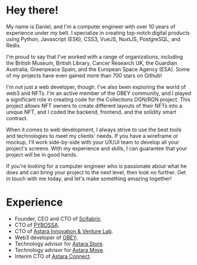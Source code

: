 # Hey there!

My name is Daniel, and I'm a computer engineer with over 10 years of experience under my belt. I specialize in creating top-notch digital products using Python, Javascript (ES6), CSS3, VueJS, NuxtJS, PostgreSQL, and Redis.

I'm proud to say that I've worked with a range of organizations, including the British Museum, British Library, Cancer Research UK, the Guardian Australia, Greenpeace Spain, and the European Space Agency (ESA). Some of my projects have even gained more than 700 stars on Github!

I'm not just a web developer, though. I've also been exploring the world of web3 and NFTs. I'm an active member of the OBEY community, and I played a significant role in creating code for the Collections DGN/RGN project. This project allows NFT owners to create different layouts of their NFTs into a unique NFT, and I coded the backend, frontend, and the solidity smart contract.

When it comes to web development, I always strive to use the best tools and technologies to meet my clients' needs. If you have a wireframe or mockup, I'll work side-by-side with your UX/UI team to develop all your project's screens. With my experience and skills, I can guarantee that your project will be in good hands.

If you're looking for a computer engineer who is passionate about what he does and can bring your project to the next level, then look no further. Get in touch with me today, and let's make something amazing together!

# Experience

- Founder, CEO and CTO of [Scifabric](https://scifabric.com).
- CTO of [PYBOSSA](https://pybossa.com).
- CTO of [Astara Innovation & Venture Lab](https://www.astaralabs.com/).
- Web3 developer of [OBEY](https://nft.obeygiant.com/).
- Technology advisor for [Astara Store](https://astarastore.com/).
- Technology advisor for [Astara Move](https://astaramove.com/).
- Interim CTO of [Astara Connect](https://astaraconnect.com/).
